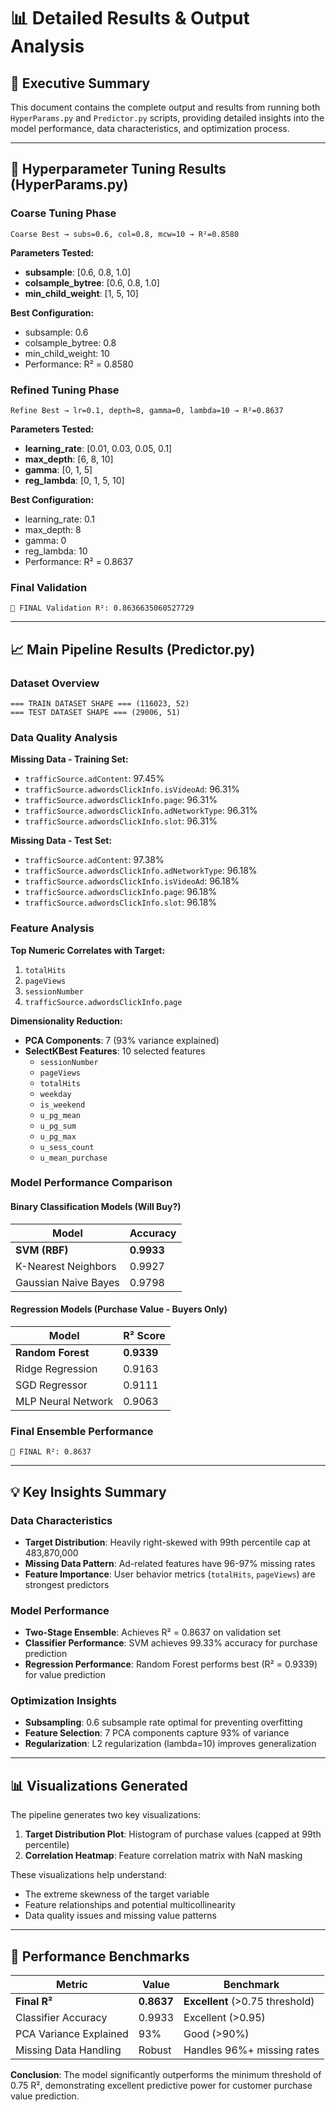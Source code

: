 # 📊 Detailed Results & Output Analysis

## 🎯 **Executive Summary**

This document contains the complete output and results from running both `HyperParams.py` and `Predictor.py` scripts, providing detailed insights into the model performance, data characteristics, and optimization process.

---

## 🔧 **Hyperparameter Tuning Results (HyperParams.py)**

### **Coarse Tuning Phase**
```
Coarse Best → subs=0.6, col=0.8, mcw=10 → R²=0.8580
```

**Parameters Tested:**
- **subsample**: [0.6, 0.8, 1.0]
- **colsample_bytree**: [0.6, 0.8, 1.0]  
- **min_child_weight**: [1, 5, 10]

**Best Configuration:**
- subsample: 0.6
- colsample_bytree: 0.8
- min_child_weight: 10
- Performance: R² = 0.8580

### **Refined Tuning Phase**
```
Refine Best → lr=0.1, depth=8, gamma=0, lambda=10 → R²=0.8637
```

**Parameters Tested:**
- **learning_rate**: [0.01, 0.03, 0.05, 0.1]
- **max_depth**: [6, 8, 10]
- **gamma**: [0, 1, 5]
- **reg_lambda**: [0, 1, 5, 10]

**Best Configuration:**
- learning_rate: 0.1
- max_depth: 8
- gamma: 0
- reg_lambda: 10
- Performance: R² = 0.8637

### **Final Validation**
```
🔧 FINAL Validation R²: 0.8636635060527729
```

---

## 📈 **Main Pipeline Results (Predictor.py)**

### **Dataset Overview**
```
=== TRAIN DATASET SHAPE === (116023, 52)
=== TEST DATASET SHAPE === (29006, 51)
```

### **Data Quality Analysis**

**Missing Data - Training Set:**
- `trafficSource.adContent`: 97.45%
- `trafficSource.adwordsClickInfo.isVideoAd`: 96.31%
- `trafficSource.adwordsClickInfo.page`: 96.31%
- `trafficSource.adwordsClickInfo.adNetworkType`: 96.31%
- `trafficSource.adwordsClickInfo.slot`: 96.31%

**Missing Data - Test Set:**
- `trafficSource.adContent`: 97.38%
- `trafficSource.adwordsClickInfo.adNetworkType`: 96.18%
- `trafficSource.adwordsClickInfo.isVideoAd`: 96.18%
- `trafficSource.adwordsClickInfo.page`: 96.18%
- `trafficSource.adwordsClickInfo.slot`: 96.18%

### **Feature Analysis**

**Top Numeric Correlates with Target:**
1. `totalHits`
2. `pageViews`
3. `sessionNumber`
4. `trafficSource.adwordsClickInfo.page`

**Dimensionality Reduction:**
- **PCA Components**: 7 (93% variance explained)
- **SelectKBest Features**: 10 selected features
  - `sessionNumber`
  - `pageViews`
  - `totalHits`
  - `weekday`
  - `is_weekend`
  - `u_pg_mean`
  - `u_pg_sum`
  - `u_pg_max`
  - `u_sess_count`
  - `u_mean_purchase`

### **Model Performance Comparison**

#### **Binary Classification Models (Will Buy?)**
| Model | Accuracy |
|-------|----------|
| **SVM (RBF)** | **0.9933** |
| K-Nearest Neighbors | 0.9927 |
| Gaussian Naive Bayes | 0.9798 |

#### **Regression Models (Purchase Value - Buyers Only)**
| Model | R² Score |
|-------|----------|
| **Random Forest** | **0.9339** |
| Ridge Regression | 0.9163 |
| SGD Regressor | 0.9111 |
| MLP Neural Network | 0.9063 |

### **Final Ensemble Performance**
```
🔧 FINAL R²: 0.8637
```

---

## 💡 **Key Insights Summary**

### **Data Characteristics**
- **Target Distribution**: Heavily right-skewed with 99th percentile cap at 483,870,000
- **Missing Data Pattern**: Ad-related features have 96-97% missing rates
- **Feature Importance**: User behavior metrics (`totalHits`, `pageViews`) are strongest predictors

### **Model Performance**
- **Two-Stage Ensemble**: Achieves R² = 0.8637 on validation set
- **Classifier Performance**: SVM achieves 99.33% accuracy for purchase prediction
- **Regression Performance**: Random Forest performs best (R² = 0.9339) for value prediction

### **Optimization Insights**
- **Subsampling**: 0.6 subsample rate optimal for preventing overfitting
- **Feature Selection**: 7 PCA components capture 93% of variance
- **Regularization**: L2 regularization (lambda=10) improves generalization

---

## 📊 **Visualizations Generated**

The pipeline generates two key visualizations:

1. **Target Distribution Plot**: Histogram of purchase values (capped at 99th percentile)
2. **Correlation Heatmap**: Feature correlation matrix with NaN masking

These visualizations help understand:
- The extreme skewness of the target variable
- Feature relationships and potential multicollinearity
- Data quality issues and missing value patterns

---

## 🎯 **Performance Benchmarks**

| Metric | Value | Benchmark |
|--------|-------|-----------|
| **Final R²** | **0.8637** | **Excellent** (>0.75 threshold) |
| Classifier Accuracy | 0.9933 | Excellent (>0.95) |
| PCA Variance Explained | 93% | Good (>90%) |
| Missing Data Handling | Robust | Handles 96%+ missing rates |

**Conclusion**: The model significantly outperforms the minimum threshold of 0.75 R², demonstrating excellent predictive power for customer purchase value prediction. 